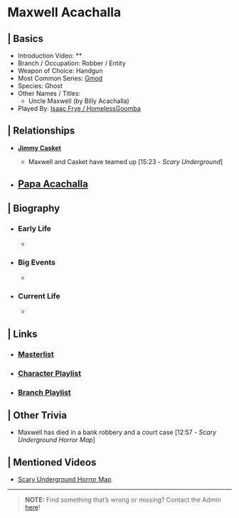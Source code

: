 # Maxwell Acachalla  


## | Basics  
- Introduction Video: **  
- Branch / Occupation: Robber / Entity  
- Weapon of Choice: Handgun  
- Most Common Series: [Gmod](6.Series/Gmod.html)  
- Species: Ghost  
- Other Names / Titles:   
  - Uncle Maxwell \(by Billy Acachalla)  
- Played By: [Isaac Frye / HomelessGoomba](3.Siblings/3.4.Isaac-Frye-HomelessGoomba.html)  


## | Relationships  
- [**Jimmy Casket**](5.Characters/Jimmy_Casket.html)  
  - Maxwell and Casket have teamed up \[15:23 - *Scary Underground*]

- [**Papa Acachalla**](5.Characters/Papa_Acachalla.html)
  - 


## | Biography  
- ### Early Life  
  -   
- ### Big Events  
  -   
- ### Current Life  
  -   

 
## | Links  
- ### [Masterlist]()  
- ### [Character Playlist]()  
- ### [Branch Playlist]()  


## | Other Trivia  
- Maxwell has died in a bank robbery and a court case \[12:57 - *Scary Underground Horror Map*]

## | Mentioned Videos
- [Scary Underground Horror Map](https://youtu.be/Hd_KT6KbnHI)

----

> **NOTE:** Find something that’s wrong or missing? Contact the Admin [here](chapter_2.html)!